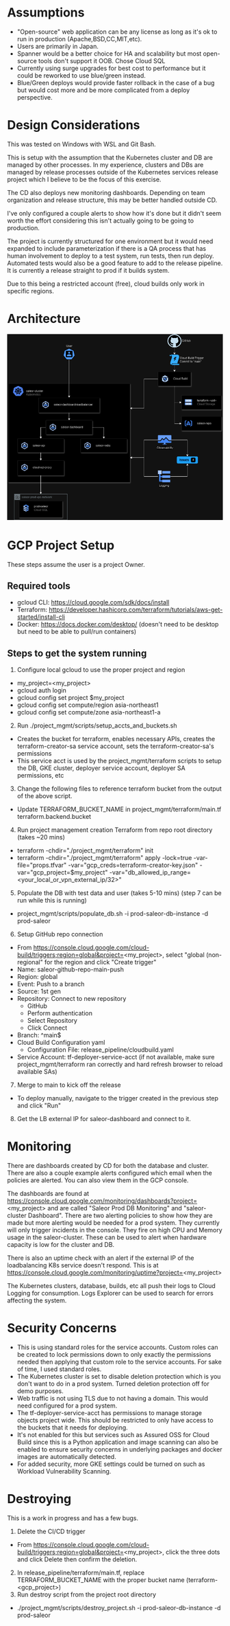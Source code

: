 # Assumptions
- "Open-source" web application can be any license as long as it's ok to run in production (Apache,BSD,CC,MIT,etc).
- Users are primarily in Japan.
- Spanner would be a better choice for HA and scalability but most open-source tools don't support it OOB. Chose Cloud SQL
- Currently using surge upgrades for best cost to performance but it could be reworked to use blue/green instead.
- Blue/Green deploys would provide faster rollback in the case of a bug but would cost more and be more complicated from a deploy perspective.

# Design Considerations
This was tested on Windows with WSL and Git Bash.

This is setup with the assumption that the Kubernetes cluster and DB are managed by other processes.
In my experience, clusters and DBs are managed by release processes outside of the Kubernetes services release project which I believe to be the focus of this exercise.

The CD also deploys new monitoring dashboards. Depending on team organization and release structure, this may be better handled outside CD.

I've only configured a couple alerts to show how it's done but it didn't seem worth the effort considering this isn't actually going to be going to production.

The project is currently structured for one environment but it would need expanded to include parameterization if there is a QA process that has human involvement to deploy to a test system, run tests, then run deploy. Automated tests would also be a good feature to add to the release pipeline. It is currently a release straight to prod if it builds system.

Due to this being a restricted account (free), cloud builds only work in specific regions.

# Architecture
![Architecture](architecture.drawio.png "Architecture")

# GCP Project Setup
These steps assume the user is a project Owner.

## Required tools
- gcloud CLI: https://cloud.google.com/sdk/docs/install
- Terraform: https://developer.hashicorp.com/terraform/tutorials/aws-get-started/install-cli
- Docker: https://docs.docker.com/desktop/ (doesn't need to be desktop but need to be able to pull/run containers)

## Steps to get the system running
1. Configure local gcloud to use the proper project and region
  - my_project=<my_project>
  - gcloud auth login
  - gcloud config set project $my_project
  - gcloud config set compute/region asia-northeast1
  - gcloud config set compute/zone asia-northeast1-a
2. Run ./project_mgmt/scripts/setup_accts_and_buckets.sh
  - Creates the bucket for terraform, enables necessary APIs, creates the terraform-creator-sa service account, sets the terraform-creator-sa's permissions
  - This service acct is used by the project_mgmt/terraform scripts to setup the DB, GKE cluster, deployer service account, deployer SA permissions, etc
3. Change the following files to reference terraform bucket from the output of the above script.
  - Update TERRAFORM_BUCKET_NAME in project_mgmt/terraform/main.tf terraform.backend.bucket
4. Run project management creation Terraform from repo root directory (takes ~20 mins)
  - terraform -chdir="./project_mgmt/terraform" init
  - terraform -chdir="./project_mgmt/terraform" apply -lock=true -var-file="props.tfvar" -var="gcp_creds=terraform-creator-key.json" -var="gcp_project=$my_project" -var="db_allowed_ip_range=<your_local_or_vpn_external_ip/32>"
5. Populate the DB with test data and user (takes 5-10 mins) (step 7 can be run while this is running)
  - project_mgmt/scripts/populate_db.sh -i prod-saleor-db-instance -d prod-saleor
6. Setup GitHub repo connection
  - From https://console.cloud.google.com/cloud-build/triggers;region=global&project=<my_project>, select "global (non-regional" for the region and click "Create trigger"
  - Name: saleor-github-repo-main-push
  - Region: global
  - Event: Push to a branch
  - Source: 1st gen
  - Repository: Connect to new repository
    - GitHub
    - Perform authentication
    - Select Repository
    - Click Connect
  - Branch: ^main$
  - Cloud Build Configuration yaml
    - Configuration File: release_pipeline/cloudbuild.yaml
  - Service Account: tf-deployer-service-acct (if not available, make sure project_mgmt/terraform ran correctly and hard refresh browser to reload available SAs)
7. Merge to main to kick off the release
  - To deploy manually, navigate to the trigger created in the previous step and click "Run"
8. Get the LB external IP for saleor-dashboard and connect to it.

# Monitoring
There are dashboards created by CD for both the database and cluster. There are also a couple example alerts configured which email when the policies are alerted. You can also view them in the GCP console.

The dashboards are found at https://console.cloud.google.com/monitoring/dashboards?project=<my_project> and are called "Saleor Prod DB Monitoring" and "saleor-cluster Dashboard". There are two alerting policies to show how they are made but more alerting would be needed for a prod system. They currently will only trigger incidents in the console. They fire on high CPU and Memory usage in the saleor-cluster. These can be used to alert when hardware capacity is low for the cluster and DB.

There is also an uptime check with an alert if the external IP of the loadbalancing K8s service doesn't respond. This is at https://console.cloud.google.com/monitoring/uptime?project=<my_project>

The Kubernetes clusters, database, builds, etc all push their logs to Cloud Logging for consumption. Logs Explorer can be used to search for errors affecting the system.

# Security Concerns
- This is using standard roles for the service accounts. Custom roles can be created to lock permissions down to only exactly the permissions needed then applying that custom role to the service accounts. For sake of time, I used standard roles.
- The Kubernetes cluster is set to disable deletion protection which is you don't want to do in a prod system. Turned deletion protection off for demo purposes.
- Web traffic is not using TLS due to not having a domain. This would need configured for a prod system.
- The tf-deployer-service-acct has permissions to manage storage objects project wide. This should be restricted to only have access to the buckets that it needs for deploying.
- It's not enabled for this but services such as Assured OSS for Cloud Build since this is a Python application and image scanning can also be enabled to ensure security concerns in underlying packages and docker images are automatically detected.
- For added security, more GKE settings could be turned on such as Workload Vulnerability Scanning.

# Destroying
This is a work in progress and has a few bugs.
1. Delete the CI/CD trigger
  - From https://console.cloud.google.com/cloud-build/triggers;region=global&project=<my_project>, click the three dots and click Delete then confirm the deletion.
2. In release_pipeline/terraform/main.tf, replace TERRAFORM_BUCKET_NAME with the proper bucket name (terraform-<gcp_project>)
3. Run destroy script from the project root directory
  - ./project_mgmt/scripts/destroy_project.sh -i prod-saleor-db-instance -d prod-saleor
